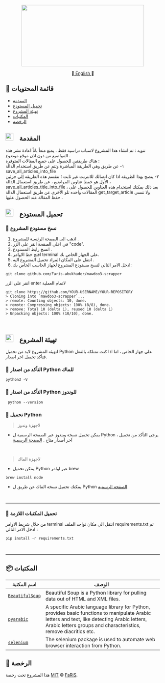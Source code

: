 
<p align="center">
<img src="https://user-images.githubusercontent.com/70070951/201959147-de2f0b35-af44-4b29-b6bc-00765c5d37e2.png" width="400" height="200">
</p>
<p align="center">
📔<a href="https://github.com/Faris-abukhader/mawdoo3-scrapper/blob/main/README.md"> English </a>📔 
 </p>

## 🚩 قائمة المحتويات 


- [المقدمة](#--المقدمة)
- [تحميل المستودع](#--تحميل-المستودع)
- [تهيئة المشروع](#--تهيئة-المشروع)
- [المكتبات](#-المكتبات)
- [الرخصة](#-الرخصة)




## <img src="https://cdn-icons-png.flaticon.com/512/1436/1436664.png" width="25" height="25" style="padding-right:15px">  المقدمة 

<p>
تنويه : تم انشاء هذا المشروع لاسباب دراسية فقط ، يمنع منعاً باتاً اعادة نشر هذه المواضيع من دون اذن موقع موضوع .
</br>
هناك طريقتين للحصول على جميع المقالات المتوفرة : 
</br>
١- عن طريق وهي الطريقة المباشرة وتتم عن طريق استخدام الدالة save_all_articles_into_file 
</br>
٢- ينصح بهذا الطريقة اذا كان اتصالك للانترنت غير ثابت ؛ تنقسم هذه الطريقة إلى جزئين ، الأول هو حفظ عناوين المواضيع ، عن طريق استعمال الدالة save_all_articles_title_into_file ، بعد ذلك يمكنك استخدام هذه العناوين للحصول على المقالات واحده تلو الأخرى عن طريق استعمال الدالة get_target_article ولا تنسى حفظ المقالة عند الحصول عليها . 



</p>


## <img src="https://cdn-icons-png.flaticon.com/512/814/814848.png" width="25" height="25" style="padding-right:15px">  تحميل المستودع  


### 🔘 نسخ مستودع المشروع 
1. اذهب الى الصفحة الرئسية للمشروع .
2. في اعلى الصفحة انقر على الزر "code".
3. انسخ رابط المستودع .
4. افتح خط الاوامر terminal على الجهاز الخاص بك.
5. انتقل على المكان المراد تحميل المشروع اليه .
6. ادخل الامر التالي لنسخ مستودع المشروع لجهاز الحاسب الخاص بك:
```
git clone github.com/Faris-abukhader/mawdoo3-scrapper
```
انقر على الزر enter لاتمام العملية 
```
git clone https://github.com/YOUR-USERNAME/YOUR-REPOSITORY
> Cloning into `mawdoo3-scrapper`...
> remote: Counting objects: 10, done.
> remote: Compressing objects: 100% (8/8), done.
> remove: Total 10 (delta 1), reused 10 (delta 1)
> Unpacking objects: 100% (10/10), done.
```
<br/>


## <img src="https://cdn-icons-png.flaticon.com/512/814/814848.png" width="25" height="25" style="padding-right:15px">  تهيئة المشروع 

لتهيئة المشروع لابد من تحميل Python  على جهاز الخاص ، اما اذا كنت تمتلكه بالفعل فتأكد تحميل اخر اصدار.
 ### 🔘 التأكد من اصدار Python للماك
```
python3 -V
```

 ### 🔘 التأكد من اصدار Python للوندوز
```
 python --version
```

### 🔘 تحميل Python

> لاجهزة وندوز
- يمكن تحميل نسخة ويندوز عبر الصفحة الرسمية ل Python ، يرجى التأكد من تحميل آخر اصدار متاح .
 [الصفحة الرسمية](python.org/downloads/)

<br/>

> لاجهزة الماك 
- يمكن تحميل Python عبر اوامر brew 
```
brew install node
```
- يمكنك تحميل نسخة الماك عن طريق  ل Python  [الصفحة الرسمية  ](python.org/downloads/)
<br/>
<hr/>


### 🔘 تحميل المكتبات اللازمة 

من خلال شريط الاوامر terminal انتقل الى مكان تواجد الملف requirements.txt ثم ادخل الامر التالي  :
```
pip install -r requirements.txt  
```

<br/>
<hr/>



## 📦 المكتبات


  | اسم المكتبة  | الوصف |
| --- | --- |
| [`BeautifulSoup`](https://www.crummy.com/software/BeautifulSoup/bs4/doc/) | Beautiful Soup is a Python library for pulling data out of HTML and XML files. |
| [`pyarabic`](https://pypi.org/project/PyArabic/) | A specific Arabic language library for Python, provides basic functions to manipulate Arabic letters and text, like detecting Arabic letters, Arabic letters groups and characteristics, remove diacritics etc. |
| [`selenium`](https://pypi.org/project/selenium/) |The selenium package is used to automate web browser interaction from Python. |


## 📜 الرخصة

هذا المشروع تحت رخصة [MIT](https://github.com/Faris-abukhader/mawdoo3-scrapper/blob/main/license) © [FaRiS](https://github.com/Faris-abukhader).
